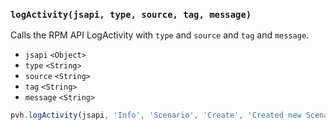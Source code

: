 ### ``logActivity(jsapi, type, source, tag, message)``
Calls the RPM API LogActivity with ``type`` and ``source`` and ``tag`` and ``message``.
- `jsapi` `<Object>`
- `type` `<String>`
- `source` `<String>`
- `tag` `<String>`
- `message` `<String>`

```js
pvh.logActivity(jsapi, 'Info', 'Scenario', 'Create', 'Created new Scenario for ABC');
```